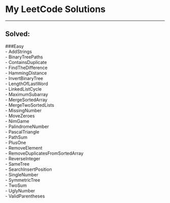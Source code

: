 # My LeetCode Solutions

------------------------

## Solved:
###Easy  
    -    AddStrings  
    -    BinaryTreePaths  
    -    ContainsDuplicate  
    -    FindTheDifference  
    -    HammingDistance  
    -    InvertBinaryTree  
    -    LengthOfLastWord  
    -    LinkedListCycle  
    -    MaximumSubarray  
    -    MergeSortedArray  
    -    MergeTwoSortedLists  
    -    MissingNumber  
    -    MoveZeroes  
    -    NimGame  
    -    PalindromeNumber  
    -    PascalTriangle  
    -    PathSum  
    -    PlusOne  
    -    RemoveElement  
    -    RemoveDuplicatesFromSortedArray  
    -    ReverseInteger  
    -    SameTree  
    -    SearchInsertPosition  
    -    SingleNumber  
    -    SymmetricTree  
    -    TwoSum  
    -    UglyNumber  
    -    ValidParentheses  